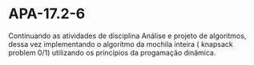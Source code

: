 # APA-17.2-6
Continuando as atividades de disciplina Análise e projeto de algoritmos, dessa vez implementando o algoritmo da mochila inteira ( knapsack problem 0/1) utilizando os princípios da progamação dinâmica.
